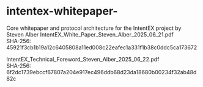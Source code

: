 # intentex-whitepaper-
Core whitepaper and protocol architecture for the IntentEX project by Steven Alber
IntentEX_White_Paper_Steven_Alber_2025_06_21.pdf  
SHA-256: 45921f3cb1b19a12c6405808a11ed008c22eafec1a331f1b38c0ddc5ca173672

IntentEX_Technical_Foreword_Steven_Alber_2025_06_22.pdf  
SHA-256: 6f2dc1739ebccf67807a204e917ec496ddb68d23da18680b00234f32ab48d82c
